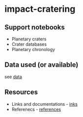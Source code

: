 # impact-cratering

## Support notebooks

* Planetary craters
* Crater databases
* Planetary chronology


## Data used (or available)

see [data](./data/README.md)

## Resources

* Links and documentations - [inks](links.md)
* Referenecs - [references](references.md)
